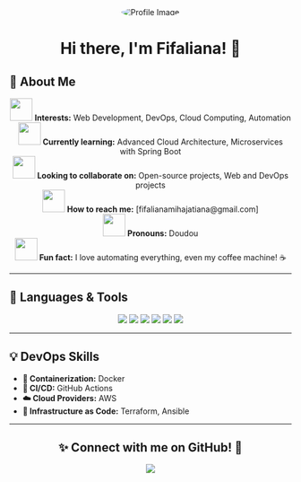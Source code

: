 <div align="center">
  <img src="[img190](https://github.com/user-attachments/assets/417ef750-1d6d-48a2-b3e4-7fb0e8f8af80)?text=👋" alt="Profile Image" style="border-radius: 50%;">
  <h1>Hi there, I'm Fifaliana! 🚀</h1>
</div>


## 🌟 About Me
<div align="center">
  <img src="https://img.icons8.com/fluency/48/000000/code.png" width="40" /> 
  <b>Interests:</b> Web Development, DevOps, Cloud Computing, Automation  
</div>

<div align="center">
  <img src="https://img.icons8.com/fluency/48/000000/learning.png" width="40" />
  <b>Currently learning:</b> Advanced Cloud Architecture, Microservices with Spring Boot  
</div>

<div align="center">
  <img src="https://img.icons8.com/fluency/48/000000/teamwork.png" width="40" />
  <b>Looking to collaborate on:</b> Open-source projects, Web and DevOps projects  
</div>

<div align="center">
  <img src="https://img.icons8.com/fluency/48/000000/mail.png" width="40" />
  <b>How to reach me:</b> [fifalianamihajatiana@gmail.com]  
</div>

<div align="center">
  <img src="https://img.icons8.com/fluency/48/000000/gender.png" width="40" />
  <b>Pronouns:</b> Doudou
</div>

<div align="center">
  <img src="https://img.icons8.com/fluency/48/000000/idea.png" width="40" />
  <b>Fun fact:</b> I love automating everything, even my coffee machine! ☕  
</div>

---

## 🚀 Languages & Tools
<p align="center">
  <img src="https://img.shields.io/badge/JavaScript-F7DF1E?style=for-the-badge&logo=javascript&logoColor=black" />
  <img src="https://img.shields.io/badge/TypeScript-3178C6?style=for-the-badge&logo=typescript&logoColor=white" />
  <img src="https://img.shields.io/badge/Spring%20Boot-6DB33F?style=for-the-badge&logo=spring-boot&logoColor=white" />
  <img src="https://img.shields.io/badge/Python-3776AB?style=for-the-badge&logo=python&logoColor=white" />
  <img src="https://img.shields.io/badge/C-00599C?style=for-the-badge&logo=c&logoColor=white" />
  <img src="https://img.shields.io/badge/Shell_Script-4EAA25?style=for-the-badge&logo=gnu-bash&logoColor=white" />
</p>

---

## 💡 DevOps Skills
- **🔧 Containerization:** Docker
- **🚀 CI/CD:** GitHub Actions
- **☁️ Cloud Providers:** AWS
- **📜 Infrastructure as Code:** Terraform, Ansible  

---

<h2 align="center">✨ Connect with me on GitHub! 🚀</h2>
<p align="center">
  <a href="https://github.com/MihajaFi">
    <img src="https://img.shields.io/badge/GitHub-181717?style=for-the-badge&logo=github&logoColor=white" />
  </a>
</p>

